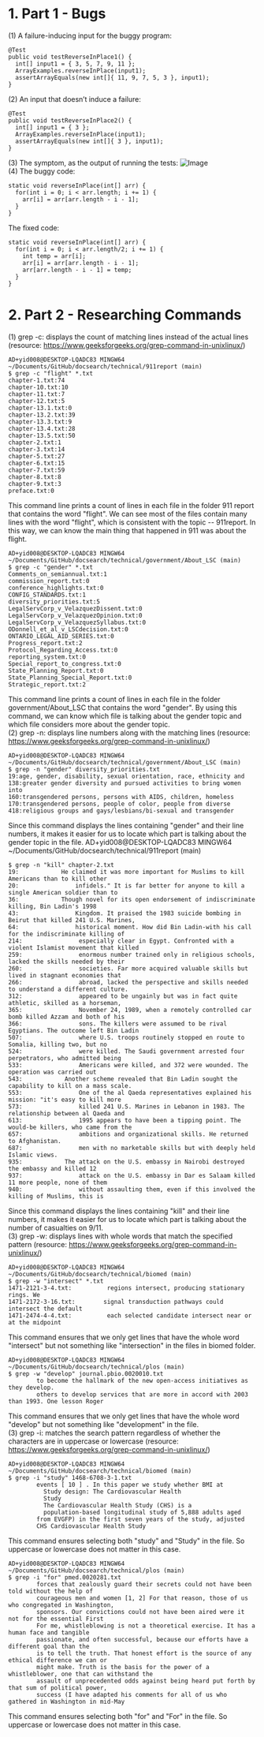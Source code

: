 # 1. Part 1 - Bugs
(1) A failure-inducing input for the buggy program:
```
@Test 
public void testReverseInPlace1() {
  int[] input1 = { 3, 5, 7, 9, 11 };
  ArrayExamples.reverseInPlace(input1);
  assertArrayEquals(new int[]{ 11, 9, 7, 5, 3 }, input1);
}
```
(2) An input that doesn’t induce a failure:
```
@Test 
public void testReverseInPlace2() {
  int[] input1 = { 3 };
  ArrayExamples.reverseInPlace(input1);
  assertArrayEquals(new int[]{ 3 }, input1);
}
```
(3) The symptom, as the output of running the tests:
![Image](test.png) <br>
(4) The buggy code:
```
static void reverseInPlace(int[] arr) {
  for(int i = 0; i < arr.length; i += 1) {     
    arr[i] = arr[arr.length - i - 1];
  }    
}
```
The fixed code:
```
static void reverseInPlace(int[] arr) {
  for(int i = 0; i < arr.length/2; i += 1) {  
    int temp = arr[i];
    arr[i] = arr[arr.length - i - 1];
    arr[arr.length - i - 1] = temp;
  }
}
```
# 2. Part 2 - Researching Commands
(1) grep -c: displays the count of matching lines instead of the actual lines (resource: https://www.geeksforgeeks.org/grep-command-in-unixlinux/)
```
AD+yid008@DESKTOP-LQADC83 MINGW64 ~/Documents/GitHub/docsearch/technical/911report (main)
$ grep -c "flight" *.txt
chapter-1.txt:74
chapter-10.txt:10
chapter-11.txt:7
chapter-12.txt:5
chapter-13.1.txt:0
chapter-13.2.txt:39
chapter-13.3.txt:9
chapter-13.4.txt:28
chapter-13.5.txt:50
chapter-2.txt:1
chapter-3.txt:14
chapter-5.txt:27
chapter-6.txt:15
chapter-7.txt:59
chapter-8.txt:8
chapter-9.txt:3
preface.txt:0
```
This command line prints a count of lines in each file in the folder 911 report that contains the word "flight". We can see most of the files contain many lines with the word "flight", which is consistent with the topic -- 911report. In this way, we can know the main thing that happened in 911 was about the flight.
```
AD+yid008@DESKTOP-LQADC83 MINGW64 ~/Documents/GitHub/docsearch/technical/government/About_LSC (main)
$ grep -c "gender" *.txt
Comments_on_semiannual.txt:1
commission_report.txt:0
conference_highlights.txt:0
CONFIG_STANDARDS.txt:1
diversity_priorities.txt:5
LegalServCorp_v_VelazquezDissent.txt:0
LegalServCorp_v_VelazquezOpinion.txt:0
LegalServCorp_v_VelazquezSyllabus.txt:0
ODonnell_et_al_v_LSCdecision.txt:0
ONTARIO_LEGAL_AID_SERIES.txt:0
Progress_report.txt:2
Protocol_Regarding_Access.txt:0
reporting_system.txt:0
Special_report_to_congress.txt:0
State_Planning_Report.txt:0
State_Planning_Special_Report.txt:0
Strategic_report.txt:2
```
This command line prints a count of lines in each file in the folder government/About_LSC that contains the word "gender". By using this command, we can know which file is talking about the gender topic and which file considers more about the gender topic.<br>
(2) grep -n: displays line numbers along with the matching lines (resource: https://www.geeksforgeeks.org/grep-command-in-unixlinux/)
```
AD+yid008@DESKTOP-LQADC83 MINGW64 ~/Documents/GitHub/docsearch/technical/government/About_LSC (main)
$ grep -n "gender" diversity_priorities.txt
19:age, gender, disability, sexual orientation, race, ethnicity and
138:greater gender diversity and pursued activities to bring women into
160:transgendered persons, persons with AIDS, children, homeless
170:transgendered persons, people of color, people from diverse
418:religious groups and gays/lesbians/bi-sexual and transgender
```
Since this command displays the lines containing "gender" and their line numbers, it makes it easier for us to locate which part is talking about the gender topic in the file.
AD+yid008@DESKTOP-LQADC83 MINGW64 ~/Documents/GitHub/docsearch/technical/911report (main)
```
$ grep -n "kill" chapter-2.txt
19:            He claimed it was more important for Muslims to kill Americans than to kill other
20:                infidels." It is far better for anyone to kill a single American soldier than to
36:            Though novel for its open endorsement of indiscriminate killing, Bin Ladin's 1998
43:                Kingdom. It praised the 1983 suicide bombing in Beirut that killed 241 U.S. Marines,
64:                historical moment. How did Bin Ladin-with his call for the indiscriminate killing of
214:                especially clear in Egypt. Confronted with a violent Islamist movement that killed
259:                enormous number trained only in religious schools, lacked the skills needed by their
260:                societies. Far more acquired valuable skills but lived in stagnant economies that
266:                abroad, lacked the perspective and skills needed to understand a different culture.
312:                appeared to be ungainly but was in fact quite athletic, skilled as a horseman,
365:                November 24, 1989, when a remotely controlled car bomb killed Azzam and both of his
366:                sons. The killers were assumed to be rival Egyptians. The outcome left Bin Ladin
507:                where U.S. troops routinely stopped en route to Somalia, killing two, but no
524:                were killed. The Saudi government arrested four perpetrators, who admitted being
533:                Americans were killed, and 372 were wounded. The operation was carried out
543:            Another scheme revealed that Bin Ladin sought the capability to kill on a mass scale.
553:                One of the al Qaeda representatives explained his mission: "it's easy to kill more
573:                killed 241 U.S. Marines in Lebanon in 1983. The relationship between al Qaeda and
613:                1995 appears to have been a tipping point. The would-be killers, who came from the
657:                ambitions and organizational skills. He returned to Afghanistan.
687:                men with no marketable skills but with deeply held Islamic views.
935:            The attack on the U.S. embassy in Nairobi destroyed the embassy and killed 12
937:                attack on the U.S. embassy in Dar es Salaam killed 11 more people, none of them
940:                without assaulting them, even if this involved the killing of Muslims, this is
```
Since this command displays the lines containing "kill" and their line numbers, it makes it easier for us to locate which part is talking about the number of casualties on 9/11. <br>
(3) grep -w: displays lines with whole words that match the specified pattern (resource: https://www.geeksforgeeks.org/grep-command-in-unixlinux/)
```
AD+yid008@DESKTOP-LQADC83 MINGW64 ~/Documents/GitHub/docsearch/technical/biomed (main)
$ grep -w "intersect" *.txt
1471-2121-3-4.txt:          regions intersect, producing stationary rings. We
1471-2172-3-16.txt:        signal transduction pathways could intersect the default
1471-2474-4-4.txt:          each selected candidate intersect near or at the midpoint
```
This command ensures that we only get lines that have the whole word "intersect" but not something like "intersection" in the files in biomed folder.
```
AD+yid008@DESKTOP-LQADC83 MINGW64 ~/Documents/GitHub/docsearch/technical/plos (main)
$ grep -w "develop" journal.pbio.0020010.txt
        to become the hallmark of the new open-access initiatives as they develop.
        others to develop services that are more in accord with 2003 than 1993. One lesson Roger
```
This command ensures that we only get lines that have the whole word "develop" but not something like "development" in the file. <br>
(3) grep -i: matches the search pattern regardless of whether the characters are in uppercase or lowercase (resource: https://www.geeksforgeeks.org/grep-command-in-unixlinux/)
```
AD+yid008@DESKTOP-LQADC83 MINGW64 ~/Documents/GitHub/docsearch/technical/biomed (main)
$ grep -i "study" 1468-6708-3-1.txt
        events [ 10 ] . In this paper we study whether BMI at
          Study design: The Cardiovascular Health
          Study
          The Cardiovascular Health Study (CHS) is a
          population-based longitudinal study of 5,888 adults aged
        from EVGFP) in the first seven years of the study, adjusted
        CHS Cardiovascular Health Study
```
This command ensures selecting both "study" and "Study" in the file. So uppercase or lowercase does not matter in this case.
```
AD+yid008@DESKTOP-LQADC83 MINGW64 ~/Documents/GitHub/docsearch/technical/plos (main)
$ grep -i "for" pmed.0020281.txt
        forces that zealously guard their secrets could not have been told without the help of
        courageous men and women [1, 2] For that reason, those of us who congregated in Washington,
        sponsors. Our convictions could not have been aired were it not for the essential First
        For me, whistleblowing is not a theoretical exercise. It has a human face and tangible
        passionate, and often successful, because our efforts have a different goal than the
        is to tell the truth. That honest effort is the source of any ethical difference we can or
        might make. Truth is the basis for the power of a whistleblower, one that can withstand the
        assault of unprecedented odds against being heard put forth by that sum of political power,
        success (I have adapted his comments for all of us who gathered in Washington in mid-May
```
This command ensures selecting both "for" and "For" in the file. So uppercase or lowercase does not matter in this case.
